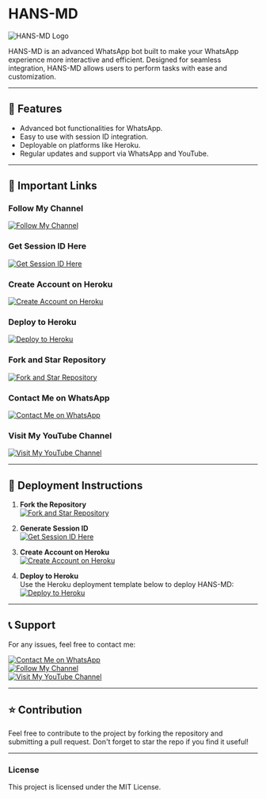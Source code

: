 # HANS-MD

![HANS-MD Logo](https://files.catbox.moe/cnkqte.webp)

HANS-MD is an advanced WhatsApp bot built to make your WhatsApp experience more interactive and efficient. Designed for seamless integration, HANS-MD allows users to perform tasks with ease and customization.

---

## 🌟 Features

- Advanced bot functionalities for WhatsApp.  
- Easy to use with session ID integration.  
- Deployable on platforms like Heroku.  
- Regular updates and support via WhatsApp and YouTube.

---

## 🔗 Important Links

### Follow My Channel  
[![Follow My Channel](https://img.shields.io/badge/Follow%20My%20Channel-green?style=for-the-badge&logo=whatsapp)](https://whatsapp.com/channel/0029VasiOoR3bbUw5aV4qB31)

### Get Session ID Here  
[![Get Session ID Here](https://img.shields.io/badge/Get%20Session%20ID-orange?style=for-the-badge)](https://hans-md-session-id-sowl.onrender.com/)

### Create Account on Heroku  
[![Create Account on Heroku](https://img.shields.io/badge/Create%20Account%20on%20Heroku-purple?style=for-the-badge&logo=heroku)](https://heroku.com)

### Deploy to Heroku  
[![Deploy to Heroku](https://img.shields.io/badge/Deploy%20to%20Heroku-blue?style=for-the-badge&logo=heroku)](https://github.com/Mrhannstz/HANS-MD)

### Fork and Star Repository  
[![Fork and Star Repository](https://img.shields.io/badge/Fork%20%26%20Star%20Repository-brightblue?style=for-the-badge&logo=github)](https://github.com/Mrhanstz/HANS-MD)

### Contact Me on WhatsApp  
[![Contact Me on WhatsApp](https://img.shields.io/badge/Contact%20Me%20on%20WhatsApp-green?style=for-the-badge&logo=whatsapp)](https://wa.me/255756530143)

### Visit My YouTube Channel  
[![Visit My YouTube Channel](https://img.shields.io/badge/Visit%20My%20YouTube%20Channel-red?style=for-the-badge&logo=youtube)](https://www.youtube.com/@HANS-TECH)

---

## 🚀 Deployment Instructions

1. **Fork the Repository**  
   [![Fork and Star Repository](https://img.shields.io/badge/Fork%20%26%20Star%20Repository-brightblue?style=for-the-badge&logo=github)](https://github.com/Mrhanstz/HANS-MD)

2. **Generate Session ID**  
   [![Get Session ID Here](https://img.shields.io/badge/Get%20Session%20ID-orange?style=for-the-badge)](https://hans-md-session-id-sowl.onrender.com/)

3. **Create Account on Heroku**  
   [![Create Account on Heroku](https://img.shields.io/badge/Create%20Account%20on%20Heroku-purple?style=for-the-badge&logo=heroku)](https://heroku.com)

4. **Deploy to Heroku**  
   Use the Heroku deployment template below to deploy HANS-MD:  
   [![Deploy to Heroku](https://img.shields.io/badge/Deploy%20to%20Heroku-blue?style=for-the-badge&logo=heroku)](https://github.com/Mrhannstz/HANS-MD)

---

## 📞 Support

For any issues, feel free to contact me:  

[![Contact Me on WhatsApp](https://img.shields.io/badge/Contact%20Me%20on%20WhatsApp-green?style=for-the-badge&logo=whatsapp)](https://wa.me/255756530143)  
[![Follow My Channel](https://img.shields.io/badge/Follow%20My%20Channel-green?style=for-the-badge&logo=whatsapp)](https://whatsapp.com/channel/0029VasiOoR3bbUw5aV4qB31)  
[![Visit My YouTube Channel](https://img.shields.io/badge/Visit%20My%20YouTube%20Channel-red?style=for-the-badge&logo=youtube)](https://www.youtube.com/@HANS-TECH)

---

## ⭐ Contribution

Feel free to contribute to the project by forking the repository and submitting a pull request. Don't forget to star the repo if you find it useful!

---

### License

This project is licensed under the MIT License.
